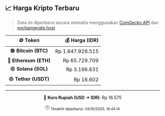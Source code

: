 

<!-- HARGA_KRIPTO -->
## 📈 Harga Kripto Terbaru

> Data ini diperbarui secara otomatis menggunakan [CoinGecko API](https://www.coingecko.com/) dan [exchangerate.host](https://exchangerate.host/)

<div align="center">

| 🪙 Token | 💰 Harga (IDR) |
|:------:|---------------:|
| 🟠 **Bitcoin (BTC)**   | Rp 1.847.928.515 |
| 🔵 **Ethereum (ETH)**  | Rp 65.729.709 |
| 🟣 **Solana (SOL)**    | Rp 3.196.631 |
| 🟢 **Tether (USDT)**   | Rp 16.602 |

---

💱 **Kurs Rupiah (USD → IDR)**: Rp 16.575

🕒 <sub>Terakhir diperbarui: 24/10/2025, 16.44.14</sub>

</div>
<!-- /HARGA_KRIPTO -->